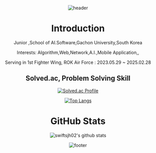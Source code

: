 <div align=center>

![header](https://capsule-render.vercel.app/api?type=waving&color=auto&height=200&section=header&text=Jiho%20Seo's%20Repo.&fontSize=90&animation=fadeIn)

  <h1>Introduction</h1>
  <p>Junior ,School of AI.Software,Gachon University,South Korea</p>
  <p>Interests: Algorithm,Web,Network,A.I.,Mobile Application,,</p>
  <p> Serving in 1st Fighter Wing, ROK Air Force : 2023.05.29 ~ 2025.02.28 

  <h2>Solved.ac, Problem Solving Skill</h2>
  
 [![Solved.ac Profile](http://mazassumnida.wtf/api/v2/generate_badge?boj=ksdk6145)](https://solved.ac/ksdk6145)

[![Top Langs](https://github-readme-stats.vercel.app/api/top-langs/?username=swiftsjh02&layout=compact)](https://github.com/ssohye/github-readme-stats)

  <h1>GitHub Stats</h1> 
  

  
  ![swiftsjh02's github stats](https://github-readme-stats.vercel.app/api?username=swiftsjh02&show_icons=true)


![footer](https://capsule-render.vercel.app/api?type=waving&color=auto&height=100&section=header&text=Beyond%20the%20Limit&fontSize=90)


</div>
